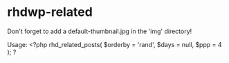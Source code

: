 # rhdwp-related

Don't forget to add a default-thumbnail.jpg in the 'img' directory!

Usage: <?php rhd_related_posts( $orderby = 'rand', $days = null, $ppp = 4 ); ?